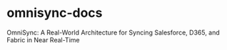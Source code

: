 # omnisync-docs
OmniSync: A Real-World Architecture for Syncing Salesforce, D365, and Fabric in Near Real-Time
